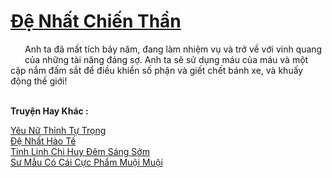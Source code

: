 <a href="https://truyentiki.com/de-nhat-chien-than.33918/" title="Đệ Nhất Chiến Thần"><h1>Đệ Nhất Chiến Thần</h1></a><div style="display:table"><img align="right" style="float: left; padding: 10px;" src="https://truyentiki.com/images/story/200x260/33918.jpg" alt="">Anh ta đã mất tích bảy năm, đang làm nhiệm vụ và trở về với vinh quang của những tài năng đáng sợ. Anh ta sẽ sử dụng máu của máu và một cặp nắm đấm sắt để điều khiển số phận và giết chết bánh xe, và khuấy động thế giới!</div><p><br><b>Truyện Hay Khác :</b></p><a href="https://truyentiki.com/yeu-nu-thinh-tu-trong.33917/" alt="Yêu Nữ Thỉnh Tự Trọng">Yêu Nữ Thỉnh Tự Trọng</a><br/><a href="https://github.com/nownovels/top500/tree/master/truyenhay/33939/" alt="Đệ Nhất Hào Tế">Đệ Nhất Hào Tế</a><br/><a href="https://www.pinterest.com/pin/594756694531616638" alt="Tinh Linh Chi Huy Đêm Sáng Sớm">Tinh Linh Chi Huy Đêm Sáng Sớm</a><br/><a href="https://www.plurk.com/p/nut3qu" alt="Sư Mẫu Có Cái Cực Phẩm Muội Muội">Sư Mẫu Có Cái Cực Phẩm Muội Muội</a><br/>